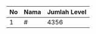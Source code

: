 | No | Nama            | Jumlah Level |
|----|-----------------|--------------|
| 1  | #    |    4356        |
